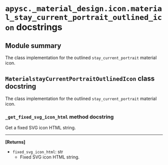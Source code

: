 # `apysc._material_design.icon.material_stay_current_portrait_outlined_icon` docstrings

## Module summary

The class implementation for the outlined `stay_current_portrait` material icon.

## `MaterialstayCurrentPortraitOutlinedIcon` class docstring

The class implementation for the outlined `stay_current_portrait` material icon.

### `_get_fixed_svg_icon_html` method docstring

Get a fixed SVG icon HTML string.<hr>

**[Returns]**

- `fixed_svg_icon_html`: str
  - Fixed SVG icon HTML string.